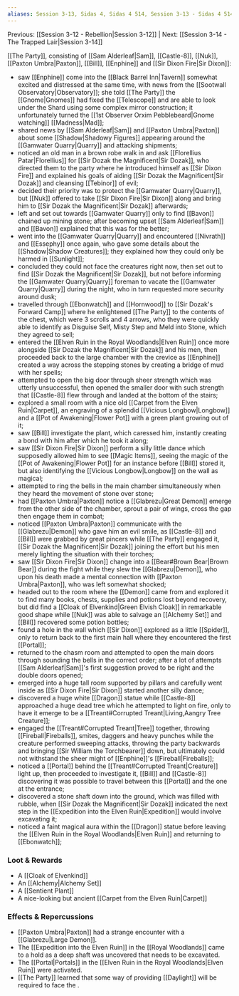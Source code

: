 ```yaml
---
aliases: Session 3-13, Sidas 4, Sidas 4 514, Session 3-13 - Sidas 4 514, Session 3-13 - Sidas 4 514 - Another Sir
---
```

Previous: [[Session 3-12 - Rebellion|Session 3-12]] | Next: [[Session 3-14 - The Trapped Lair|Session 3-14]] 

[[The Party]], consisting of [[Sam Alderleaf|Sam]], [[Castle-8]], [[Nuk]], [[Paxton Umbra|Paxton]], [[Bill]], [[Enphine]] and [[Sir Dixon Fire|Sir Dixon]]:

- saw [[Enphine]] come into the [[Black Barrel Inn|Tavern]] somewhat excited and distressed at the same time, with news from the [[Sootwall Observatory|Observatory]]; she told [[The Party]] the [[Gnome|Gnomes]] had fixed the [[Telescope]] and are able to look under the Shard using some complex mirror construction; it unfortunately turned the [[1st Observer Orxim Pebblebeard|Gnome watching]] [[Madness|Mad]];
- shared news by [[Sam Alderleaf|Sam]] and [[Paxton Umbra|Paxton]] about some [[Shadow|Shadowy Figures]] appearing around the [[Gamwater Quarry|Quarry]] and attacking shipments;
- noticed an old man in a brown robe walk in and ask [[Florellius Patar|Florellius]] for [[Sir Dozak the Magnificent|Sir Dozak]], who directed them to the party where he introduced himself as [[Sir Dixon Fire]] and explained his goals of aiding [[Sir Dozak the Magnificent|Sir Dozak]] and cleansing [[Tebinor]] of evil;
- decided their priority was to protect the [[Gamwater Quarry|Quarry]], but [[Nuk]] offered to take [[Sir Dixon Fire|Sir Dixon]] along and bring him to [[Sir Dozak the Magnificent|Sir Dozak]] afterwards;
- left and set out towards [[Gamwater Quarry]] only to find [[Bavon]] chained up mining stone; after becoming upset [[Sam Alderleaf|Sam]] and [[Bavon]] explained that this was for the better;
- went into the [[Gamwater Quarry|Quarry]] and encountered [[Nivrath]] and [[Essephy]] once again, who gave some details about the [[Shadow|Shadow Creatures]]; they explained how they could only be harmed in [[Sunlight]];
- concluded they could not face the creatures right now, then set out to find [[Sir Dozak the Magnificent|Sir Dozak]], but not before informing the [[Gamwater Quarry|Quarry]] foreman to vacate the [[Gamwater Quarry|Quarry]] during the night, who in turn requested more security around dusk;
- travelled through [[Ebonwatch]] and [[Hornwood]] to [[Sir Dozak's Forward Camp]] where he enlightened [[The Party]] to the contents of the chest, which were 3 scrolls and 4 arrows, who they were quickly able to identify as Disguise Self, Misty Step and Meld into Stone, which they agreed to sell;
- entered the [[Elven Ruin in the Royal Woodlands|Elven Ruin]] once more alongside [[Sir Dozak the Magnificent|Sir Dozak]] and his men, then proceeded back to the large chamber with the crevice as [[Enphine]] created a way across the stepping stones by creating a bridge of mud with her spells;
- attempted to open the big door through sheer strength which was utterly unsuccessful, then opened the smaller door with such strength that [[Castle-8]] flew through and landed at the bottom of the stairs;
- explored a small room with a nice old [[Carpet from the Elven Ruin|Carpet]], an engraving of a splendid [[Vicious Longbow|Longbow]] and a [[Pot of Awakening|Flower Pot]] with a green plant growing out of it;
- saw [[Bill]] investigate the plant, which caressed him, instantly creating a bond with him after which he took it along;
- saw [[Sir Dixon Fire|Sir Dixon]] perform a silly little dance which supposedly allowed him to see [[Magic Items]], seeing the magic of the [[Pot of Awakening|Flower Pot]] for an instance before [[Bill]] stored it, but also identifying the [[Vicious Longbow|Longbow]] on the wall as magical;
- attempted to ring the bells in the main chamber simultaneously when they heard the movement of stone over stone;
- had [[Paxton Umbra|Paxton]] notice a [[Glabrezu|Great Demon]] emerge from the other side of the chamber, sprout a pair of wings, cross the gap then engage them in combat;
- noticed [[Paxton Umbra|Paxton]] communicate with the [[Glabrezu|Demon]] who gave him an evil smile, as [[Castle-8]] and [[Bill]] were grabbed by great pincers while [[The Party]] engaged it, [[Sir Dozak the Magnificent|Sir Dozak]] joining the effort but his men merely lighting the situation with their torches;
- saw [[Sir Dixon Fire|Sir Dixon]] change into a [[Bear#Brown Bear|Brown Bear]] during the fight while they slew the [[Glabrezu|Demon]], who upon his death made a mental connection with [[Paxton Umbra|Paxton]], who was left somewhat shocked;
- headed out to the room where the [[Demon]] came from and explored it to find many books, chests, supplies and potions lost beyond recovery, but did find a [[Cloak of Elvenkind|Green Elvish Cloak]] in remarkable good shape while [[Nuk]] was able to salvage an [[Alchemy Set]] and [[Bill]] recovered some potion bottles;
- found a hole in the wall which [[Sir Dixon]] explored as a little [[Spider]], only to return back to the first main hall where they encountered the first [[Portal]];
- returned to the chasm room and attempted to open the main doors through sounding the bells in the correct order; after a lot of attempts [[Sam Alderleaf|Sam]]'s first suggestion proved to be right and the double doors opened;
- emerged into a huge tall room supported by pillars and carefully went inside as [[Sir Dixon Fire|Sir Dixon]] started another silly dance;
- discovered a huge white [[Dragon]] statue while [[Castle-8]] approached a huge dead tree which he attempted to light on fire, only to have it emerge to be a [[Treant#Corrupted Treant|Living,Aangry Tree Creature]];
- engaged the [[Treant#Corrupted Treant|Tree]] together, throwing [[Fireball|Fireballs]], smites, daggers and heavy punches while the creature performed sweeping attacks, throwing the party backwards and bringing [[Sir William the Torchbearer]] down, but ultimately could not withstand the sheer might of [[Enphine]]'s [[Fireball|Fireballs]];
- noticed a [[Portal]] behind the [[Treant#Corrupted Treant|Creature]] light up, then proceeded to investigate it, [[Bill]] and [[Castle-8]] discovering it was possible to travel between this [[Portal]] and the one at the entrance;
- discovered a stone shaft down into the ground, which was filled with rubble, when [[Sir Dozak the Magnificent|Sir Dozak]] indicated the next step in the [[Expedition into the Elven Ruin|Expedition]] would involve excavating it;
- noticed a faint magical aura within the [[Dragon]] statue before leaving the [[Elven Ruin in the Royal Woodlands|Elven Ruin]] and returning to [[Ebonwatch]];

### Loot & Rewards

- A [[Cloak of Elvenkind]]
- An [[Alchemy|Alchemy Set]]
- A [[Sentient Plant]]
- A nice-looking but ancient [[Carpet from the Elven Ruin|Carpet]]

### Effects & Repercussions
- [[Paxton Umbra|Paxton]] had a strange encounter with a [[Glabrezu|Large Demon]].
- The [[Expedition into the Elven Ruin]] in the [[Royal Woodlands]] came to a hold as a deep shaft was uncovered that needs to be excavated.
- The [[Portal|Portals]] in the [[Elven Ruin in the Royal Woodlands|Elven Ruin]] were activated.
- [[The Party]] learned that some way of providing [[Daylight]] will be required to face the .